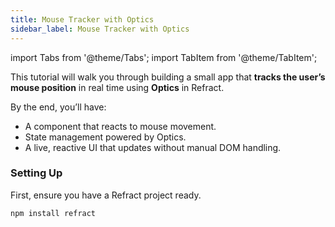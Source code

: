 ```yaml
---
title: Mouse Tracker with Optics
sidebar_label: Mouse Tracker with Optics
---
```


import Tabs from '@theme/Tabs';
import TabItem from '@theme/TabItem';

This tutorial will walk you through building a small app that **tracks the user’s mouse position** in real time using **Optics** in Refract.

By the end, you’ll have:

- A component that reacts to mouse movement.
- State management powered by Optics.
- A live, reactive UI that updates without manual DOM handling.

### Setting Up

First, ensure you have a Refract project ready.

```bash
npm install refract
```